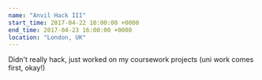 ```yaml
---
name: "Anvil Hack III"
start_time: 2017-04-22 10:00:00 +0000
end_time: 2017-04-23 16:00:00 +0000
location: "London, UK"
---
```


Didn't really hack, just worked on my coursework projects (uni work comes first, okay!)